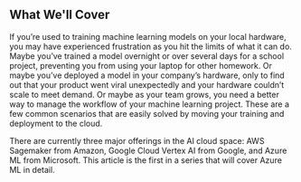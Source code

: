 ## What We'll Cover

If you’re used to training machine learning models on your local hardware, you may have experienced frustration as you hit the limits of what it can do. Maybe you’ve trained a model overnight or over several days for a school project, preventing you from using your laptop for other homework. Or maybe you’ve deployed a model in your company’s hardware, only to find out that your product went viral unexpectedly and your hardware couldn’t scale to meet demand. Or maybe as your team grows, you need a better way to manage the workflow of your machine learning project. These are a few common scenarios that are easily solved by moving your training and deployment to the cloud.

There are currently three major offerings in the AI cloud space: AWS Sagemaker from Amazon, Google Cloud Vertex AI from Google, and Azure ML from Microsoft. This article is the first in a series that will cover Azure ML in detail.